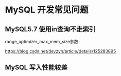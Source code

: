 # MySQL 开发常见问题


## MySQL5.7 使用in查询不走索引

range_optimizer_max_mem_size参数

https://blog.csdn.net/devzyh/article/details/125283895


## MySQL 写入性能较差

